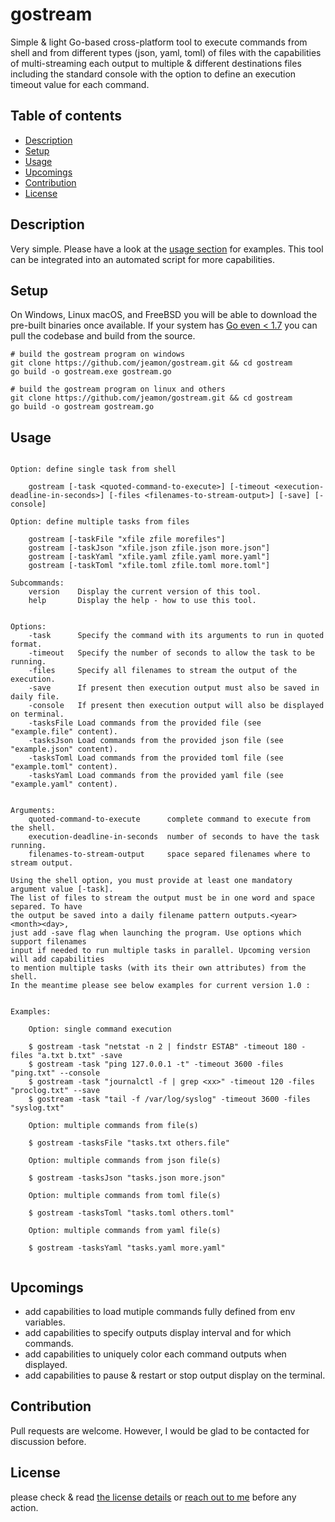 # gostream

Simple & light Go-based cross-platform tool to execute commands from shell and from different types (json, yaml, toml) of files with the capabilities of multi-streaming each output to multiple & different destinations files including the standard console with the option to define an execution timeout value for each command.



## Table of contents
* [Description](#description)
* [Setup](#setup)
* [Usage](#usage)
* [Upcomings](#upcomings)
* [Contribution](#contribution)
* [License](#license)


## Description

Very simple. Please have a look at the [usage section](#usage) for examples.
This tool can be integrated into an automated script for more capabilities.


## Setup

On Windows, Linux macOS, and FreeBSD you will be able to download the pre-built binaries once available.
If your system has [Go even < 1.7](https://golang.org/dl/) you can pull the codebase and build from the source.

```
# build the gostream program on windows
git clone https://github.com/jeamon/gostream.git && cd gostream
go build -o gostream.exe gostream.go

# build the gostream program on linux and others
git clone https://github.com/jeamon/gostream.git && cd gostream
go build -o gostream gostream.go
```


## Usage


```Usage:
    
Option: define single task from shell

    gostream [-task <quoted-command-to-execute>] [-timeout <execution-deadline-in-seconds>] [-files <filenames-to-stream-output>] [-save] [-console]

Option: define multiple tasks from files

    gostream [-taskFile "xfile zfile morefiles"]
    gostream [-taskJson "xfile.json zfile.json more.json"]
    gostream [-taskYaml "xfile.yaml zfile.yaml more.yaml"]
    gostream [-taskToml "xfile.toml zfile.toml more.toml"]

Subcommands:
    version    Display the current version of this tool.
    help       Display the help - how to use this tool.


Options:
    -task      Specify the command with its arguments to run in quoted format.
    -timeout   Specify the number of seconds to allow the task to be running.
    -files     Specify all filenames to stream the output of the execution.
    -save      If present then execution output must also be saved in daily file.
    -console   If present then execution output will also be displayed on terminal.
    -tasksFile Load commands from the provided file (see "example.file" content).
    -tasksJson Load commands from the provided json file (see "example.json" content).
    -tasksToml Load commands from the provided toml file (see "example.toml" content).
    -tasksYaml Load commands from the provided yaml file (see "example.yaml" content).
    

Arguments:
    quoted-command-to-execute      complete command to execute from the shell.
    execution-deadline-in-seconds  number of seconds to have the task running.
    filenames-to-stream-output     space separed filenames where to stream output.

Using the shell option, you must provide at least one mandatory argument value [-task].
The list of files to stream the output must be in one word and space separed. To have
the output be saved into a daily filename pattern outputs.<year><month><day>,
just add -save flag when launching the program. Use options which support filenames
input if needed to run multiple tasks in parallel. Upcoming version will add capabilities
to mention multiple tasks (with its their own attributes) from the shell.
In the meantime please see below examples for current version 1.0 :


Examples:

    Option: single command execution
    
    $ gostream -task "netstat -n 2 | findstr ESTAB" -timeout 180 -files "a.txt b.txt" -save
    $ gostream -task "ping 127.0.0.1 -t" -timeout 3600 -files "ping.txt" --console
    $ gostream -task "journalctl -f | grep <xx>" -timeout 120 -files "proclog.txt" --save
    $ gostream -task "tail -f /var/log/syslog" -timeout 3600 -files "syslog.txt"

    Option: multiple commands from file(s)
    
    $ gostream -tasksFile "tasks.txt others.file"

    Option: multiple commands from json file(s)
    
    $ gostream -tasksJson "tasks.json more.json"

    Option: multiple commands from toml file(s)
    
    $ gostream -tasksToml "tasks.toml others.toml"

    Option: multiple commands from yaml file(s)
    
    $ gostream -tasksYaml "tasks.yaml more.yaml"
	
```


## Upcomings

* add capabilities to load mutiple commands fully defined from env variables.
* add capabilities to specify outputs display interval and for which commands.
* add capabilities to uniquely color each command outputs when displayed.
* add capabilities to pause & restart or stop output display on the terminal.


## Contribution

Pull requests are welcome. However, I would be glad to be contacted for discussion before.


## License

please check & read [the license details](https://github.com/jeamon/gostream/blob/master/LICENSE) or [reach out to me](https://blog.cloudmentor-scale.com/contact) before any action.